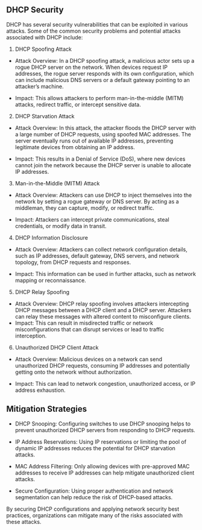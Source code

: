 ## DHCP Security

DHCP has several security vulnerabilities that can be exploited in various attacks. Some of the common security problems and potential attacks associated with DHCP include:

1. DHCP Spoofing Attack

- Attack Overview: In a DHCP spoofing attack, a malicious actor sets up a rogue DHCP server on the network. When devices request IP addresses, the rogue server responds with its own configuration, which can include malicious DNS servers or a default gateway pointing to an attacker’s machine.

- Impact: This allows attackers to perform man-in-the-middle (MITM) attacks, redirect traffic, or intercept sensitive data.

2. DHCP Starvation Attack

- Attack Overview: In this attack, the attacker floods the DHCP server with a large number of DHCP requests, using spoofed MAC addresses. The server eventually runs out of available IP addresses, preventing legitimate devices from obtaining an IP address.

- Impact: This results in a Denial of Service (DoS), where new devices cannot join the network because the DHCP server is unable to allocate IP addresses.

3. Man-in-the-Middle (MITM) Attack

- Attack Overview: Attackers can use DHCP to inject themselves into the network by setting a rogue gateway or DNS server. By acting as a middleman, they can capture, modify, or redirect traffic.

- Impact: Attackers can intercept private communications, steal credentials, or modify data in transit.

4. DHCP Information Disclosure

- Attack Overview: Attackers can collect network configuration details, such as IP addresses, default gateway, DNS servers, and network topology, from DHCP requests and responses.

- Impact: This information can be used in further attacks, such as network mapping or reconnaissance.

5. DHCP Relay Spoofing

- Attack Overview: DHCP relay spoofing involves attackers intercepting DHCP messages between a DHCP client and a DHCP server. Attackers can relay these messages with altered content to misconfigure clients.
- Impact: This can result in misdirected traffic or network misconfigurations that can disrupt services or lead to traffic interception.

6. Unauthorized DHCP Client Attack

- Attack Overview: Malicious devices on a network can send unauthorized DHCP requests, consuming IP addresses and potentially getting onto the network without authorization.

- Impact: This can lead to network congestion, unauthorized access, or IP address exhaustion.

## Mitigation Strategies

- DHCP Snooping: Configuring switches to use DHCP snooping helps to prevent unauthorized DHCP servers from responding to DHCP requests.

- IP Address Reservations: Using IP reservations or limiting the pool of dynamic IP addresses reduces the potential for DHCP starvation attacks.

- MAC Address Filtering: Only allowing devices with pre-approved MAC addresses to receive IP addresses can help mitigate unauthorized client attacks.

- Secure Configuration: Using proper authentication and network segmentation can help reduce the risk of DHCP-based attacks.

By securing DHCP configurations and applying network security best practices, organizations can mitigate many of the risks associated with these attacks.
